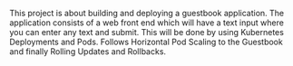 This project is about building and deploying a guestbook application.
The application consists of a web front end which will have a text input where you can enter any text and submit. This will be done by using Kubernetes Deployments and Pods. Follows Horizontal Pod Scaling to the Guestbook and finally Rolling Updates and Rollbacks.
